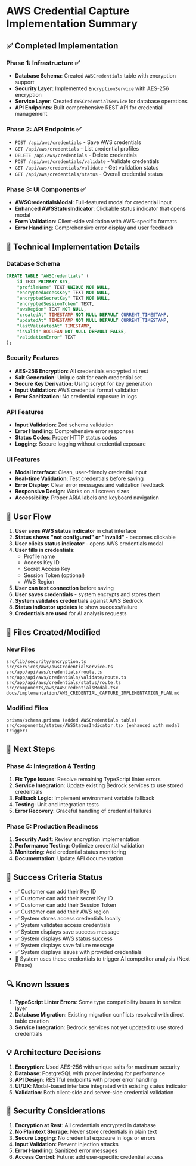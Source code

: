 # AWS Credential Capture Implementation Summary

## ✅ Completed Implementation

### Phase 1: Infrastructure ✅
- **Database Schema**: Created `AWSCredentials` table with encryption support
- **Security Layer**: Implemented `EncryptionService` with AES-256 encryption
- **Service Layer**: Created `AWSCredentialService` for database operations
- **API Endpoints**: Built comprehensive REST API for credential management

### Phase 2: API Endpoints ✅
- `POST /api/aws/credentials` - Save AWS credentials
- `GET /api/aws/credentials` - List credential profiles
- `DELETE /api/aws/credentials` - Delete credentials
- `POST /api/aws/credentials/validate` - Validate credentials
- `GET /api/aws/credentials/validate` - Get validation status
- `GET /api/aws/credentials/status` - Overall credential status

### Phase 3: UI Components ✅
- **AWSCredentialsModal**: Full-featured modal for credential input
- **Enhanced AWSStatusIndicator**: Clickable status indicator that opens modal
- **Form Validation**: Client-side validation with AWS-specific formats
- **Error Handling**: Comprehensive error display and user feedback

## 🔧 Technical Implementation Details

### Database Schema
```sql
CREATE TABLE "AWSCredentials" (
    id TEXT PRIMARY KEY,
    "profileName" TEXT UNIQUE NOT NULL,
    "encryptedAccessKey" TEXT NOT NULL,
    "encryptedSecretKey" TEXT NOT NULL,
    "encryptedSessionToken" TEXT,
    "awsRegion" TEXT NOT NULL,
    "createdAt" TIMESTAMP NOT NULL DEFAULT CURRENT_TIMESTAMP,
    "updatedAt" TIMESTAMP NOT NULL DEFAULT CURRENT_TIMESTAMP,
    "lastValidatedAt" TIMESTAMP,
    "isValid" BOOLEAN NOT NULL DEFAULT FALSE,
    "validationError" TEXT
);
```

### Security Features
- **AES-256 Encryption**: All credentials encrypted at rest
- **Salt Generation**: Unique salt for each credential set
- **Secure Key Derivation**: Using scrypt for key generation
- **Input Validation**: AWS credential format validation
- **Error Sanitization**: No credential exposure in logs

### API Features
- **Input Validation**: Zod schema validation
- **Error Handling**: Comprehensive error responses
- **Status Codes**: Proper HTTP status codes
- **Logging**: Secure logging without credential exposure

### UI Features
- **Modal Interface**: Clean, user-friendly credential input
- **Real-time Validation**: Test credentials before saving
- **Error Display**: Clear error messages and validation feedback
- **Responsive Design**: Works on all screen sizes
- **Accessibility**: Proper ARIA labels and keyboard navigation

## 🔄 User Flow

1. **User sees AWS status indicator** in chat interface
2. **Status shows "not configured" or "invalid"** - becomes clickable
3. **User clicks status indicator** - opens AWS credentials modal
4. **User fills in credentials**:
   - Profile name
   - Access Key ID
   - Secret Access Key
   - Session Token (optional)
   - AWS Region
5. **User can test connection** before saving
6. **User saves credentials** - system encrypts and stores them
7. **System validates credentials** against AWS Bedrock
8. **Status indicator updates** to show success/failure
9. **Credentials are used** for AI analysis requests

## 📁 Files Created/Modified

### New Files
```
src/lib/security/encryption.ts
src/services/aws/awsCredentialService.ts
src/app/api/aws/credentials/route.ts
src/app/api/aws/credentials/validate/route.ts
src/app/api/aws/credentials/status/route.ts
src/components/aws/AWSCredentialsModal.tsx
docs/implementation/AWS_CREDENTIAL_CAPTURE_IMPLEMENTATION_PLAN.md
```

### Modified Files
```
prisma/schema.prisma (added AWSCredentials table)
src/components/status/AWSStatusIndicator.tsx (enhanced with modal trigger)
```

## 🚀 Next Steps

### Phase 4: Integration & Testing
1. **Fix Type Issues**: Resolve remaining TypeScript linter errors
2. **Service Integration**: Update existing Bedrock services to use stored credentials
3. **Fallback Logic**: Implement environment variable fallback
4. **Testing**: Unit and integration tests
5. **Error Recovery**: Graceful handling of credential failures

### Phase 5: Production Readiness
1. **Security Audit**: Review encryption implementation
2. **Performance Testing**: Optimize credential validation
3. **Monitoring**: Add credential status monitoring
4. **Documentation**: Update API documentation

## 🎯 Success Criteria Status

- ✅ Customer can add their Key ID
- ✅ Customer can add their secret Key ID  
- ✅ Customer can add their Session Token
- ✅ Customer can add their AWS region
- ✅ System stores access credentials locally
- ✅ System validates access credentials
- ✅ System displays save success message
- ✅ System displays AWS status success
- ✅ System displays save failure message
- ✅ System displays issues with provided credentials
- 🔄 System uses these credentials to trigger AI competitor analysis (Next Phase)

## 🔍 Known Issues

1. **TypeScript Linter Errors**: Some type compatibility issues in service layer
2. **Database Migration**: Existing migration conflicts resolved with direct table creation
3. **Service Integration**: Bedrock services not yet updated to use stored credentials

## 💡 Architecture Decisions

1. **Encryption**: Used AES-256 with unique salts for maximum security
2. **Database**: PostgreSQL with proper indexing for performance
3. **API Design**: RESTful endpoints with proper error handling
4. **UI/UX**: Modal-based interface integrated with existing status indicator
5. **Validation**: Both client-side and server-side credential validation

## 🔐 Security Considerations

1. **Encryption at Rest**: All credentials encrypted in database
2. **No Plaintext Storage**: Never store credentials in plain text
3. **Secure Logging**: No credential exposure in logs or errors
4. **Input Validation**: Prevent injection attacks
5. **Error Handling**: Sanitized error messages
6. **Access Control**: Future: add user-specific credential access 